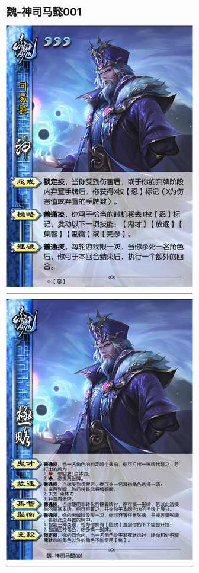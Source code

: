 # 魏-神司马懿001

![魏-神司马懿001](../assets/魏-神司马懿001.jpg)

---

![魏-神司马懿001-极略-鬼才-放逐-集智-制衡-完杀](../assets/魏-神司马懿001-极略-鬼才-放逐-集智-制衡-完杀.jfif)

---